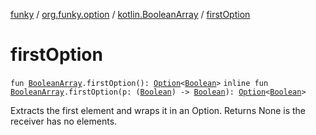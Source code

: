 [funky](../../index.md) / [org.funky.option](../index.md) / [kotlin.BooleanArray](index.md) / [firstOption](.)

# firstOption

`fun `[`BooleanArray`](https://kotlinlang.org/api/latest/jvm/stdlib/kotlin/-boolean-array/index.html)`.firstOption(): `[`Option`](../-option/index.md)`<`[`Boolean`](https://kotlinlang.org/api/latest/jvm/stdlib/kotlin/-boolean/index.html)`>`
`inline fun `[`BooleanArray`](https://kotlinlang.org/api/latest/jvm/stdlib/kotlin/-boolean-array/index.html)`.firstOption(p: (`[`Boolean`](https://kotlinlang.org/api/latest/jvm/stdlib/kotlin/-boolean/index.html)`) -> `[`Boolean`](https://kotlinlang.org/api/latest/jvm/stdlib/kotlin/-boolean/index.html)`): `[`Option`](../-option/index.md)`<`[`Boolean`](https://kotlinlang.org/api/latest/jvm/stdlib/kotlin/-boolean/index.html)`>`

Extracts the first element and wraps it in an Option. Returns None is the receiver has no elements.


